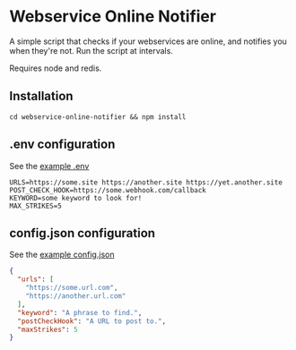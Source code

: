 # Webservice Online Notifier

A simple script that checks if your webservices are online, and notifies you
when they're not.  Run the script at intervals.

Requires node and redis.

## Installation

`cd webservice-online-notifier && npm install`

## .env configuration

See the [example .env](example.env)

```
URLS=https://some.site https://another.site https://yet.another.site
POST_CHECK_HOOK=https://some.webhook.com/callback
KEYWORD=some keyword to look for!
MAX_STRIKES=5
```

## config.json configuration

See the [example config.json](example.config.json)

```JSON
{
  "urls": [
    "https://some.url.com",
    "https://another.url.com"
  ],
  "keyword": "A phrase to find.",
  "postCheckHook": "A URL to post to.",
  "maxStrikes": 5
}
```
